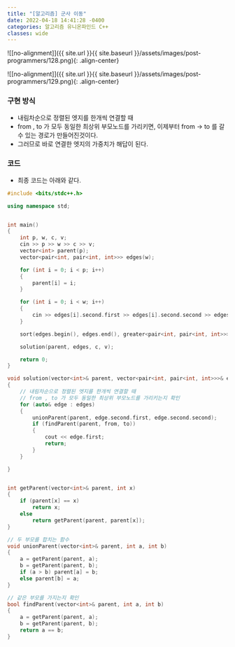 ```yaml
---
title: "[알고리즘] 군사 이동"
date: 2022-04-18 14:41:28 -0400
categories: 알고리즘 유니온파인드 C++
classes: wide
---
```


![[no-alignment]]({{ site.url }}{{ site.baseurl }}/assets/images/post-programmers/128.png){: .align-center}

![[no-alignment]]({{ site.url }}{{ site.baseurl }}/assets/images/post-programmers/129.png){: .align-center}

### 구현 방식

- 내림차순으로 정렬된 엣지를 한개씩 연결할 때
- from , to 가 모두 동일한 최상위 부모노드를 가리키면, 이제부터 from -> to 를 갈수 있는 경로가 만들어진것이다.
- 그러므로 바로 연결한 엣지의 가중치가 해답이 된다.

### 코드

- 최종 코드는 아래와 같다.


```cpp
#include <bits/stdc++.h>

using namespace std;


int main()
{
	int p, w, c, v;
	cin >> p >> w >> c >> v;
	vector<int> parent(p);
	vector<pair<int, pair<int, int>>> edges(w);

	for (int i = 0; i < p; i++)
	{
		parent[i] = i;
	}

	for (int i = 0; i < w; i++)
	{
		cin >> edges[i].second.first >> edges[i].second.second >> edges[i].first;
	}

	sort(edges.begin(), edges.end(), greater<pair<int, pair<int, int>>>());

	solution(parent, edges, c, v);

	return 0;
}

void solution(vector<int>& parent, vector<pair<int, pair<int, int>>>& edges, int from , int to)
{
	// 내림차순으로 정렬된 엣지를 한개씩 연결할 때
	// from , to 가 모두 동일한 최상위 부모노드를 가리키는지 확인
	for (auto& edge : edges)
	{
		unionParent(parent, edge.second.first, edge.second.second);
		if (findParent(parent, from, to))
		{
			cout << edge.first;
			return;
		}
	}

}


int getParent(vector<int>& parent, int x)
{
	if (parent[x] == x)
		return x;
	else
		return getParent(parent, parent[x]);
}

// 두 부모를 합치는 함수
void unionParent(vector<int>& parent, int a, int b)
{
	a = getParent(parent, a);
	b = getParent(parent, b);
	if (a > b) parent[a] = b;
	else parent[b] = a;
}

// 같은 부모를 가지는지 확인
bool findParent(vector<int>& parent, int a, int b)
{
	a = getParent(parent, a);
	b = getParent(parent, b);
	return a == b;
}

```
